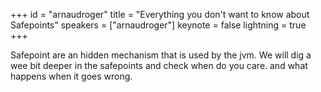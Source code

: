 ﻿+++
id = "arnaudroger"
title = "Everything you don't want to know about Safepoints"
speakers = ["arnaudroger"]
keynote = false
lightning = true
+++

Safepoint are an hidden mechanism that is used by the jvm. We will dig a wee bit deeper in the safepoints and check when do you care. and what happens when it goes wrong.
